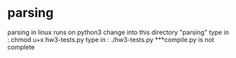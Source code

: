 # parsing
parsing in linux
  runs on python3
  change into this directory "parsing"
  type in : chmod u+x hw3-tests.py
  type in : ./hw3-tests.py
  ***compile.py is not complete
